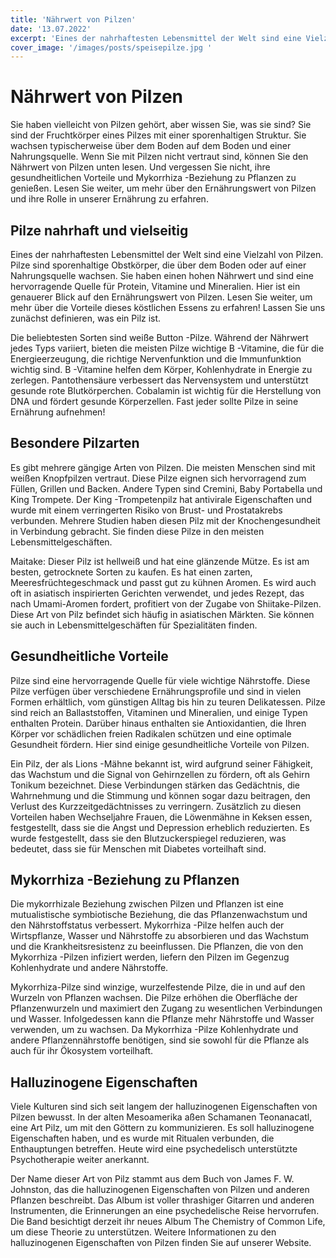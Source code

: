 ```yaml
---
title: 'Nährwert von Pilzen'
date: '13.07.2022'
excerpt: 'Eines der nahrhaftesten Lebensmittel der Welt sind eine Vielzahl von Pilzen. Pilze sind sporenhaltige Obstkörper, die über dem Boden oder auf einer Nahrungsquelle wachsen. Sie haben einen hohen Nährwert und sind eine hervorragende Quelle für Protein, Vitamine und Mineralien'
cover_image: '/images/posts/speisepilze.jpg '
---
```


# Nährwert von Pilzen
Sie haben vielleicht von Pilzen gehört, aber wissen Sie, was sie sind? Sie sind der Fruchtkörper eines Pilzes mit einer sporenhaltigen Struktur. Sie wachsen typischerweise über dem Boden auf dem Boden und einer Nahrungsquelle. Wenn Sie mit Pilzen nicht vertraut sind, können Sie den Nährwert von Pilzen unten lesen. Und vergessen Sie nicht, ihre gesundheitlichen Vorteile und Mykorrhiza -Beziehung zu Pflanzen zu genießen. Lesen Sie weiter, um mehr über den Ernährungswert von Pilzen und ihre Rolle in unserer Ernährung zu erfahren.

## Pilze nahrhaft und vielseitig
Eines der nahrhaftesten Lebensmittel der Welt sind eine Vielzahl von Pilzen. Pilze sind sporenhaltige Obstkörper, die über dem Boden oder auf einer Nahrungsquelle wachsen. Sie haben einen hohen Nährwert und sind eine hervorragende Quelle für Protein, Vitamine und Mineralien. Hier ist ein genauerer Blick auf den Ernährungswert von Pilzen. Lesen Sie weiter, um mehr über die Vorteile dieses köstlichen Essens zu erfahren! Lassen Sie uns zunächst definieren, was ein Pilz ist.

Die beliebtesten Sorten sind weiße Button -Pilze. Während der Nährwert jedes Typs variiert, bieten die meisten Pilze wichtige B -Vitamine, die für die Energieerzeugung, die richtige Nervenfunktion und die Immunfunktion wichtig sind. B -Vitamine helfen dem Körper, Kohlenhydrate in Energie zu zerlegen. Pantothensäure verbessert das Nervensystem und unterstützt gesunde rote Blutkörperchen. Cobalamin ist wichtig für die Herstellung von DNA und fördert gesunde Körperzellen. Fast jeder sollte Pilze in seine Ernährung aufnehmen!

## Besondere Pilzarten
Es gibt mehrere gängige Arten von Pilzen. Die meisten Menschen sind mit weißen Knopfpilzen vertraut. Diese Pilze eignen sich hervorragend zum Füllen, Grillen und Backen. Andere Typen sind Cremini, Baby Portabella und King Trompete. Der King -Trompetenpilz hat antivirale Eigenschaften und wurde mit einem verringerten Risiko von Brust- und Prostatakrebs verbunden. Mehrere Studien haben diesen Pilz mit der Knochengesundheit in Verbindung gebracht. Sie finden diese Pilze in den meisten Lebensmittelgeschäften.

Maitake: Dieser Pilz ist hellweiß und hat eine glänzende Mütze. Es ist am besten, getrocknete Sorten zu kaufen. Es hat einen zarten, Meeresfrüchtegeschmack und passt gut zu kühnen Aromen. Es wird auch oft in asiatisch inspirierten Gerichten verwendet, und jedes Rezept, das nach Umami-Aromen fordert, profitiert von der Zugabe von Shiitake-Pilzen. Diese Art von Pilz befindet sich häufig in asiatischen Märkten. Sie können sie auch in Lebensmittelgeschäften für Spezialitäten finden.

## Gesundheitliche Vorteile
Pilze sind eine hervorragende Quelle für viele wichtige Nährstoffe. Diese Pilze verfügen über verschiedene Ernährungsprofile und sind in vielen Formen erhältlich, vom günstigen Alltag bis hin zu teuren Delikatessen. Pilze sind reich an Ballaststoffen, Vitaminen und Mineralien, und einige Typen enthalten Protein. Darüber hinaus enthalten sie Antioxidantien, die Ihren Körper vor schädlichen freien Radikalen schützen und eine optimale Gesundheit fördern. Hier sind einige gesundheitliche Vorteile von Pilzen.

Ein Pilz, der als Lions -Mähne bekannt ist, wird aufgrund seiner Fähigkeit, das Wachstum und die Signal von Gehirnzellen zu fördern, oft als Gehirn Tonikum bezeichnet. Diese Verbindungen stärken das Gedächtnis, die Wahrnehmung und die Stimmung und können sogar dazu beitragen, den Verlust des Kurzzeitgedächtnisses zu verringern. Zusätzlich zu diesen Vorteilen haben Wechseljahre Frauen, die Löwenmähne in Keksen essen, festgestellt, dass sie die Angst und Depression erheblich reduzierten. Es wurde festgestellt, dass sie den Blutzuckerspiegel reduzieren, was bedeutet, dass sie für Menschen mit Diabetes vorteilhaft sind.

## Mykorrhiza -Beziehung zu Pflanzen
Die mykorrhizale Beziehung zwischen Pilzen und Pflanzen ist eine mutualistische symbiotische Beziehung, die das Pflanzenwachstum und den Nährstoffstatus verbessert. Mykorrhiza -Pilze helfen auch der Wirtspflanze, Wasser und Nährstoffe zu absorbieren und das Wachstum und die Krankheitsresistenz zu beeinflussen. Die Pflanzen, die von den Mykorrhiza -Pilzen infiziert werden, liefern den Pilzen im Gegenzug Kohlenhydrate und andere Nährstoffe.

Mykorrhiza-Pilze sind winzige, wurzelfestende Pilze, die in und auf den Wurzeln von Pflanzen wachsen. Die Pilze erhöhen die Oberfläche der Pflanzenwurzeln und maximiert den Zugang zu wesentlichen Verbindungen und Wasser. Infolgedessen kann die Pflanze mehr Nährstoffe und Wasser verwenden, um zu wachsen. Da Mykorrhiza -Pilze Kohlenhydrate und andere Pflanzennährstoffe benötigen, sind sie sowohl für die Pflanze als auch für ihr Ökosystem vorteilhaft.

## Halluzinogene Eigenschaften
Viele Kulturen sind sich seit langem der halluzinogenen Eigenschaften von Pilzen bewusst. In der alten Mesoamerika aßen Schamanen Teonanacatl, eine Art Pilz, um mit den Göttern zu kommunizieren. Es soll halluzinogene Eigenschaften haben, und es wurde mit Ritualen verbunden, die Enthauptungen betreffen. Heute wird eine psychedelisch unterstützte Psychotherapie weiter anerkannt.

Der Name dieser Art von Pilz stammt aus dem Buch von James F. W. Johnston, das die halluzinogenen Eigenschaften von Pilzen und anderen Pflanzen beschreibt. Das Album ist voller thrashiger Gitarren und anderen Instrumenten, die Erinnerungen an eine psychedelische Reise hervorrufen. Die Band besichtigt derzeit ihr neues Album The Chemistry of Common Life, um diese Theorie zu unterstützen. Weitere Informationen zu den halluzinogenen Eigenschaften von Pilzen finden Sie auf unserer Website.
